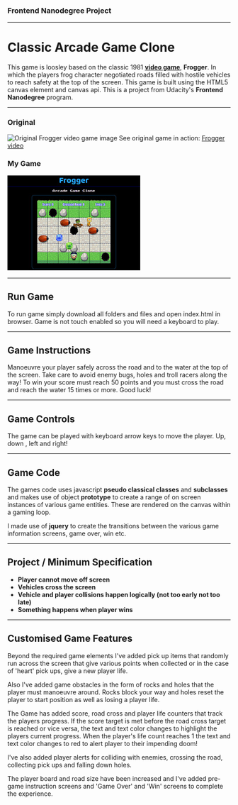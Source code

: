 ### Frontend Nanodegree Project
___

# Classic Arcade Game Clone

This game is loosley based on the classic 1981 [**video game**](https://en.wikipedia.org/wiki/Frogger), **Frogger**.  In which the players frog character negotiated roads filled with hostile vehicles to reach safety at the top of the screen.  This game is built using the HTML5 canvas element and canvas api.  This is a project from Udacity's **Frontend Nanodegree** program.
___


### Original

![Original Frogger video game image](http://www.freegamesnews.com/en/wp-content/uploads/2007/12/frogger-300.png)
See original game in action: [Frogger video](https://www.youtube.com/watch?v=l9fO-YuWPSk)

### My Game

![Frogger arcade game clone image](images/game-screen.jpg)
___


## Run Game

To run game simply download all folders and files and open index.html in browser. Game is not touch enabled so you will need a keyboard to play.
___


## Game Instructions

Manoeuvre your player safely across the road and to the water at the top of the screen. Take care to avoid enemy bugs, holes and troll racers along the way! To win your score must reach 50 points and you must cross the road and reach the water 15 times or more. Good luck!

___


## Game Controls

The game can be played with keyboard arrow keys to move the player. Up, down , left and right!
___


## Game Code

The games code uses javascript **pseudo classical classes** and **subclasses** and makes use of object **prototype** to create a range of on screen instances of various game entities. These are rendered on the canvas within a gaming loop.

I made use of **jquery** to create the transitions between the various game information screens, game over, win etc.
___


## Project / Minimum Specification
- **Player cannot move off screen**
- **Vehicles cross the screen**
- **Vehicle and player collisions happen logically (not too early not too late)**
- **Something happens when player wins**
___


## Customised Game Features

Beyond the required game elements I've added pick up items that randomly run across the screen that give various points when collected or in the case of 'heart' pick ups, give a new player life.

Also I've added game obstacles in the form of rocks and holes that the player must manoeuvre around.  Rocks block your way and holes reset the player to start position as well as losing a player life.

The Game has added score, road cross and player life counters that track the players progress.  If the score target is met before the road cross target is reached or vice versa, the text and text color changes to highlight the players current progress. When the player's life count reaches 1 the text and text color changes to red to alert player to their impending doom!

I've also added player alerts for colliding with enemies, crossing the road, collecting pick ups and falling down holes.

The player board and road size have been increased and I've added pre-game instruction screens and 'Game Over' and 'Win' screens to complete the experience.
